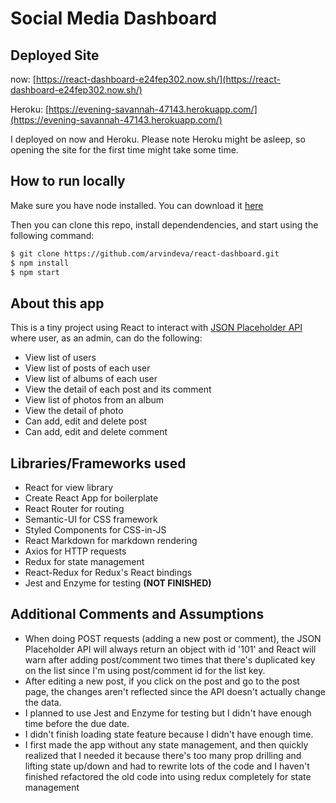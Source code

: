 # Social Media Dashboard

## Deployed Site
now: [https://react-dashboard-e24fep302.now.sh/](https://react-dashboard-e24fep302.now.sh/)

Heroku: [https://evening-savannah-47143.herokuapp.com/](https://evening-savannah-47143.herokuapp.com/)

I deployed on now and Heroku. Please note Heroku might be asleep, so opening the site for the first time might take some time.

## How to run locally

Make sure you have node installed. You can download it [here](https://nodejs.org/en/download/)


Then you can clone this repo, install dependendencies, and start using the following command:

```bash
$ git clone https://github.com/arvindeva/react-dashboard.git
$ npm install
$ npm start
```

## About this app

This is a tiny project using React to interact with [JSON Placeholder API](https://jsonplaceholder.typicode.com/) where user, as an admin, can do the following:
* View list of users
* View list of posts of each user
* View list of albums of each user
* View the detail of each post and its comment
* View list of photos from an album
* View the detail of photo
* Can add, edit and delete post 
* Can add, edit and delete comment 

## Libraries/Frameworks used

* React for view library
* Create React App for boilerplate
* React Router for routing
* Semantic-UI for CSS framework
* Styled Components for CSS-in-JS
* React Markdown for markdown rendering
* Axios for HTTP requests
* Redux for state management
* React-Redux for Redux's React bindings
* Jest and Enzyme for testing __(NOT FINISHED)__

## Additional Comments and Assumptions
* When doing POST requests (adding a new post or comment), the JSON Placeholder API will always return an object with id '101' and React will warn after adding post/comment two times that there's duplicated key on the list since I'm using post/comment id for the list key.
* After editing a new post, if you click on the post and go to the post page, the changes aren't reflected since the API doesn't actually change the data.
* I planned to use Jest and Enzyme for testing but I didn't have enough time before the due date.
* I didn't finish loading state feature because I didn't have enough time.
* I first made the app without any state management, and then quickly realized that I needed it because there's too many prop drilling and lifting state up/down and had to rewrite lots of the code and I haven't finished refactored the old code into using redux completely for state management